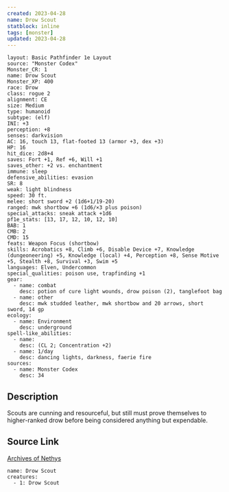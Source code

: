 ```yaml
---
created: 2023-04-28
name: Drow Scout
statblock: inline
tags: [monster]
updated: 2023-04-28
---
```

```statblock
layout: Basic Pathfinder 1e Layout
source: "Monster Codex"
Monster_CR: 1
name: Drow Scout
Monster_XP: 400
race: Drow
class: rogue 2
alignment: CE
size: Medium
type: humanoid
subtype: (elf)
INI: +3
perception: +8
senses: darkvision
AC: 16, touch 13, flat-footed 13 (armor +3, dex +3)
HP: 16
hit_dice: 2d8+4
saves: Fort +1, Ref +6, Will +1
saves_other: +2 vs. enchantment
immune: sleep
defensive_abilities: evasion
SR: 8
weak: light blindness
speed: 30 ft.
melee: short sword +2 (1d6+1/19-20)
ranged: mwk shortbow +6 (1d6/×3 plus poison)
special_attacks: sneak attack +1d6
pf1e_stats: [13, 17, 12, 10, 12, 10]
BAB: 1
CMB: 2
CMD: 15
feats: Weapon Focus (shortbow)
skills: Acrobatics +8, Climb +6, Disable Device +7, Knowledge (dungeoneering) +5, Knowledge (local) +4, Perception +8, Sense Motive +5, Stealth +8, Survival +3, Swim +5
languages: Elven, Undercommon
special_qualities: poison use, trapfinding +1
gear:
  - name: combat
    desc: potion of cure light wounds, drow poison (2), tanglefoot bag
  - name: other
    desc: mwk studded leather, mwk shortbow and 20 arrows, short sword, 14 gp
ecology:
  - name: Environment
    desc: underground
spell-like_abilities:
  - name:
    desc: (CL 2; Concentration +2)
  - name: 1/day
    desc: dancing lights, darkness, faerie fire
sources:
  - name: Monster Codex
    desc: 34
```
## Description
Scouts are cunning and resourceful, but still must prove themselves to higher-ranked drow before being considered anything but expendable.
## Source Link
[Archives of Nethys](https://aonprd.com/MonsterDisplay.aspx?ItemName=Drow%20Scout)
```encounter-table
name: Drow Scout
creatures:
  - 1: Drow Scout
```
